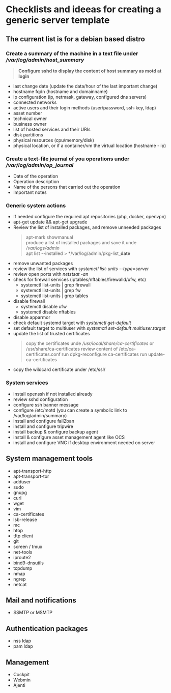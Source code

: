 #  Checklists and ideeas for creating a generic server template
## The current list is for a debian based distro


### Create a summary of the machine in a text file under */var/log/admin/host_summary*

> **Configure sshd to display the content of host summary as motd at login**

- last change date (update the data/hour of the last important change)
- hostname fqdn (hostname and domainname)
- ip configuration (ip, netmask, gateway, configured dns servers)
- connected networks
- active users and their login methods (user/password, ssh-key, ldap)
- asset number
- technical owner
- business owner
- list of hosted services and their URIs
- disk partitions
- physical resources (cpu/memory/disk)
- physical location, or if a container/vm the virtual location (hostname - ip)

### Create a text-file journal of you operations under */var/log/admin/op_journal*

- Date of the operation
- Operation description
- Name of the persons that carried out the operation
- Important notes


### Generic system actions

- If needed configure the required apt repositories (php, docker, openvpn)
- apt-get update && apt-get upgrade
- Review the list of installed packages, and remove unneeded packages
	> apt-mark showmanual  
	> produce a list of installed packages and save it unde */var/logs/admin*  
	> apt list --installed > */var/log/admin/pkg-list_**date**  
- remove unwanted packages
- review the list of services with *systemctl list-units --type=server*
- review open ports with *netstsat -an*
- check for firewall services (iptables/nftables/firewalld/ufw, etc)
	- systemctl list-units | grep firewall
	- systemctl list-units | grep fw
	- systemctl list-units | grep tables
- disable firewall
	- systemctl disable ufw
	- systemctl disable nftables
- disable apparmor
- check default systemd target with *systemctl get-default*
- set default target to multiuser with *systemctl set-default multiuser.target*
- update the list of trusted certificates
	> copy the certificates unde */usr/local/share/ca-certificates* or /usr/share/ca-certificates
	> review content of /etc/ca-certificates.conf
	> run dpkg-reconfigure ca-certificates
	> run update-ca-certificates
- copy the wildcard certificate under /etc/ssl/

### System services

- install openssh if not installed already
- review sshd configuration
- configure ssh banner message
- configure /etc/motd (you can create a symbolic link to /var/log/admin/summary)
- install and configure fail2ban
- install and configure tripwire
- install backup & configure backup agent
- install & configure asset management agent like OCS
- install and configure VNC if desktop environment needed on server


## System management tools

- apt-transport-http
- apt-transport-tor
- adduser
- sudo
- gnupg
- curl
- wget
- vim
- ca-certificates
- lsb-release
- mc
- htop
- tftp client
- git
- screen / tmux
- net-tools
- iproute2
- bind9-dnsutils
- tcpdump
- nmap
- ngrep
- netcat

## Mail and notifications

- SSMTP or MSMTP


## Authentication packages

- nss ldap
- pam ldap


## Management

- Cockpit
- Webmin
- Ajenti


